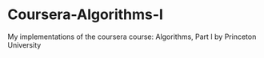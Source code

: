 # Coursera-Algorithms-I
 My implementations of the coursera course: Algorithms, Part I by Princeton University
